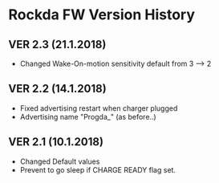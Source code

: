 # Rockda FW Version History

## VER 2.3 (21.1.2018)
* Changed Wake-On-motion sensitivity default from 3 --> 2

## VER 2.2 (14.1.2018)
* Fixed advertising restart when charger plugged
* Advertising name "Progda_<sensorID>" (as before..)

## VER 2.1 (10.1.2018)
* Changed Default values
* Prevent to go sleep if CHARGE READY flag set.
